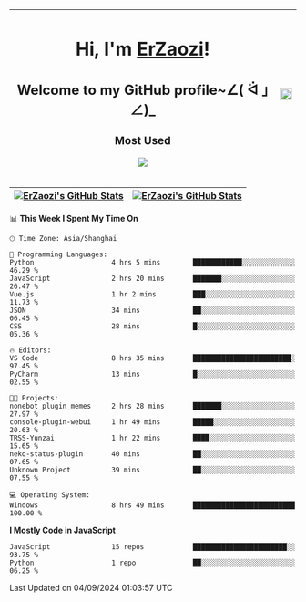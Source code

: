 |<h1>Hi, I'm <a href="https://github.com/erzaozi">ErZaozi</a>! </h1><h2>Welcome to my GitHub profile~∠( ᐛ 」∠)_</h2><p><h3>Most Used</h3><img src="https://skillicons.dev/icons?i=github,vscode,visualstudio,ubuntu,postman,pycharm,webstorm,git,docker"></p>|<img decoding="async" align=center src="https://cdn.jsdelivr.net/gh/erzaozi/erzaozi/image.gif" width="100%">|
| ----- | ----- |

| <a href="https://github.com/erzaozi"><img align="center" src="https://github-readme-stats.vercel.app/api/top-langs/?username=erzaozi&title_color=44cef6&text_color=4b5cc4&icon_color=2bbc8a&bg_color=white&langs_count=4&hide_border=true" alt="ErZaozi's GitHub Stats" /></a> | <a href="https://github.com/erzaozi"><img align="center" src="https://github-readme-stats.vercel.app/api?username=erzaozi&show_icons=true&line_height=27&count_private=true&title_color=44cef6&text_color=4b5cc4&icon_color=2bbc8a&bg_color=white&hide_border=true" alt="ErZaozi's GitHub Stats" /></a> |
| ----- | ----- |
<!--START_SECTION:waka-->
📊 **This Week I Spent My Time On** 

```text
🕑︎ Time Zone: Asia/Shanghai

💬 Programming Languages: 
Python                   4 hrs 5 mins        ████████████░░░░░░░░░░░░░   46.29 % 
JavaScript               2 hrs 20 mins       ███████░░░░░░░░░░░░░░░░░░   26.47 % 
Vue.js                   1 hr 2 mins         ███░░░░░░░░░░░░░░░░░░░░░░   11.73 % 
JSON                     34 mins             ██░░░░░░░░░░░░░░░░░░░░░░░   06.45 % 
CSS                      28 mins             █░░░░░░░░░░░░░░░░░░░░░░░░   05.36 % 

🔥 Editors: 
VS Code                  8 hrs 35 mins       ████████████████████████░   97.45 % 
PyCharm                  13 mins             █░░░░░░░░░░░░░░░░░░░░░░░░   02.55 % 

🐱‍💻 Projects: 
nonebot_plugin_memes     2 hrs 28 mins       ███████░░░░░░░░░░░░░░░░░░   27.97 % 
console-plugin-webui     1 hr 49 mins        █████░░░░░░░░░░░░░░░░░░░░   20.63 % 
TRSS-Yunzai              1 hr 22 mins        ████░░░░░░░░░░░░░░░░░░░░░   15.65 % 
neko-status-plugin       40 mins             ██░░░░░░░░░░░░░░░░░░░░░░░   07.65 % 
Unknown Project          39 mins             ██░░░░░░░░░░░░░░░░░░░░░░░   07.55 % 

💻 Operating System: 
Windows                  8 hrs 49 mins       █████████████████████████   100.00 % 
```

**I Mostly Code in JavaScript** 

```text
JavaScript               15 repos            ███████████████████████░░   93.75 % 
Python                   1 repo              ██░░░░░░░░░░░░░░░░░░░░░░░   06.25 % 
```




 Last Updated on 04/09/2024 01:03:57 UTC
<!--END_SECTION:waka-->
